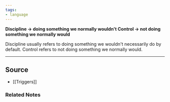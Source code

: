 ```yaml
---
tags:
- language
---
```

**Discipline → doing something we normally wouldn't
Control → not doing something we normally would**

Discipline usually refers to doing something we wouldn't necessarily do by default. Control refers to not doing something we normally would.

---

## Source
- [[Triggers]]

### Related Notes